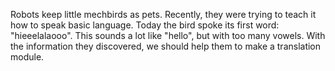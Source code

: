 Robots keep little mechbirds as pets.
Recently, they were trying to teach it how to speak basic language.
Today the bird spoke its first word: "hieeelalaooo".
This sounds a lot like "hello", but with too many vowels.
With the information they discovered, we should help them to make a translation module.
